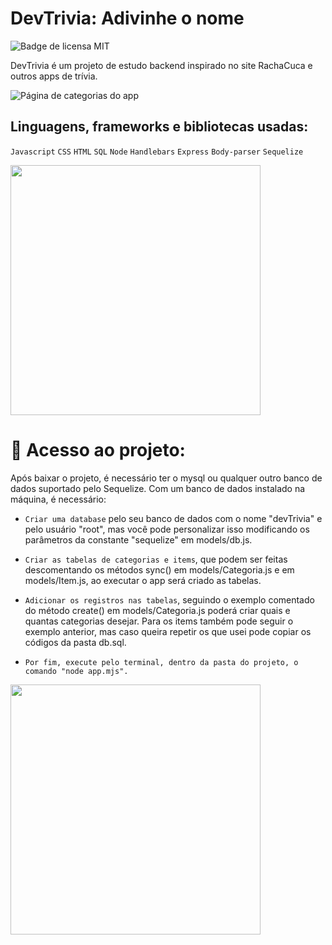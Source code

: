 # DevTrivia: Adivinhe o nome
![Badge de licensa MIT](https://img.shields.io/badge/license-MIT-blue)

DevTrivia é um projeto de estudo backend inspirado no site RachaCuca e outros apps de trívia.

![Página de categorias do app](https://user-images.githubusercontent.com/75482200/183764269-fa0557a1-259e-479e-803e-a92ddad6b01a.png)

## Linguagens, frameworks e bibliotecas usadas:
`Javascript`
`CSS`
`HTML`
`SQL`
`Node`
`Handlebars`
`Express`
`Body-parser`
`Sequelize`

<img src="https://user-images.githubusercontent.com/75482200/183768109-7b339535-4244-4421-a7f4-bb7f13187320.png" width="400">

# :open_file_folder: Acesso ao projeto:
Após baixar o projeto, é necessário ter o mysql ou qualquer outro banco de dados suportado pelo Sequelize.
Com um banco de dados instalado na máquina, é necessário:
- `Criar uma database` pelo seu banco de dados com o nome "devTrivia" e pelo usuário "root", mas você pode personalizar isso modificando os parâmetros da constante "sequelize" em models/db.js.

- `Criar as tabelas de categorias e items`, que podem ser feitas descomentando os métodos sync() em models/Categoria.js e em models/Item.js, ao executar o app será criado as tabelas.

- `Adicionar os registros nas tabelas`, seguindo o exemplo comentado do método create() em models/Categoria.js poderá criar quais e quantas categorias desejar. Para os items também pode seguir o exemplo anterior, mas caso queira repetir os que usei pode copiar os códigos da pasta db.sql.

- `Por fim, execute pelo terminal, dentro da pasta do projeto, o comando "node app.mjs".`

<img src="https://user-images.githubusercontent.com/75482200/183768232-a7d6903a-dd5a-460f-8bcd-938aef15d3b6.png" width="400">
